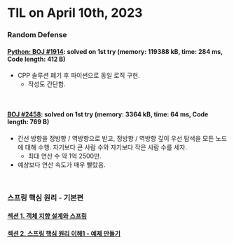 # **TIL on April 10th, 2023**
### Random Defense
#### [Python: BOJ #1914](../../../Problem%20Solving/boj/random%20defense/1914-04-10-2023.py): solved on 1st try (memory: 119388 kB, time: 284 ms, Code length: 412 B)
* CPP 솔루션 폐기 후 파이썬으로 동일 로직 구현.
  - 작성도 간단함.
<br>

#### [BOJ #2458](../../../Problem%20Solving/boj/random%20defense/2458-04-09-2023.cpp): solved on 1st try (memory: 3364 kB, time: 64 ms, Code length: 769 B)
* 간선 방향을 정방향 / 역방향으로 받고, 정방향 / 역방향 깊이 우선 탐색을 모든 노드에 대해 수행. 자기보다 큰 사람 수와 자기보다 작은 사람 수를 세자.
  - 최대 연산 수 약 1억 2500만.
* 예상보다 연산 속도가 매우 빨랐음.
<br>

### 스프링 핵심 원리 - 기본편
#### [섹션 1. 객체 지향 설계와 스프링](../../../Library%20and%20Framework/spring/Lecture-02/ch-01-04-08-2023.md)
#### [섹션 2. 스프링 핵심 원리 이해1 - 예제 만들기](../../../Library%20and%20Framework/spring/Lecture-02/ch-02-04-10-2023.md)